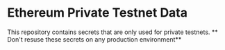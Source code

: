 # Ethereum Private Testnet Data

This repository contains secrets that are only used for private testnets.
** Don't resuse these secrets on any production environment**

